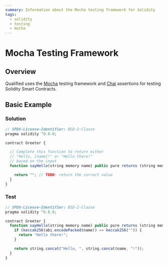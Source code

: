 ```yaml
---
summary: Information about the Mocha testing framework for Solidity
tags:
  - solidity
  - testing
  - mocha
---
```


# Mocha Testing Framework

## Overview

Qualified uses the [Mocha](https://mochajs.org/) testing framework and [Chai](https://chaijs.com/) assertions for testing Solidity Smart Contracts.

## Basic Example

### Solution

```js
// SPDX-License-Identifier: BSD-2-Clause
pragma solidity ^0.8.0;

contract Greeter {

  // Complete this function to return either
  // "Hello, [name]!" or "Hello there!"
  // based on the input
  function sayHello(string memory name) public pure returns (string memory) {

    return ""; // TODO: return the correct value
  }
}
```

### Test

```js
// SPDX-License-Identifier: BSD-2-Clause
pragma solidity ^0.8.0;

contract Greeter {
  function sayHello(string memory name) public pure returns (string memory) {
    if (keccak256(abi.encodePacked(name)) == keccak256("")) {
      return "Hello there!";
    }

    return string.concat("Hello, ", string.concat(name, "!"));
  }
}
```

